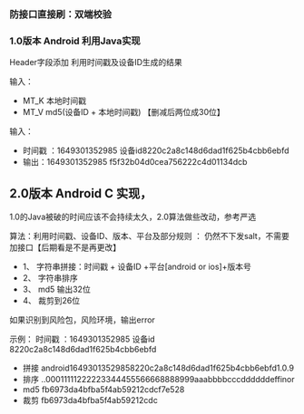 ### 防接口直接刷：**双端校验**


### 1.0版本  Android 利用Java实现

Header字段添加 利用时间戳及设备ID生成的结果

输入：

* MT_K 本地时间戳
* MT_V md5(设备ID + 本地时间戳) 【删减后两位成30位】

输入：

* 时间戳 ：1649301352985 设备id8220c2a8c148d6dad1f625b4cbb6ebfd
* 输出：1649301352985  f5f32b04d0cea756222c4d01134dcb

 
## 2.0版本  Android C 实现，

1.0的Java被破的时间应该不会持续太久，2.0算法做些改动，参考严选

算法：利用时间戳、设备ID、版本、平台及部分规则  ：  仍然不下发salt，不需要加接口【后期看是不是再更改】

* 1、 字符串拼接：时间戳 + 设备ID +平台[android or ios]+版本号
* 2、 字符串排序 
* 3、 md5 输出32位
* 4、 裁剪到26位

如果识别到风险包，风险环境，输出error

示例： 时间戳 ：1649301352985 设备id 8220c2a8c148d6dad1f625b4cbb6ebfd

* 拼接 android16493013529858220c2a8c148d6dad1f625b4cbb6ebfd1.0.9   
* 排序 ..00011111222223344455566668888999aaabbbbcccddddddeffinor
* md5 fb6973da4bfba5f4ab59212cdcf7e528
* 裁剪 fb6973da4bfba5f4ab59212cdc 

